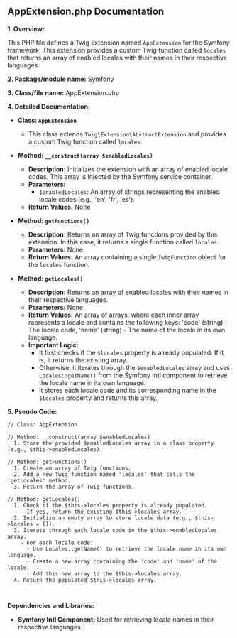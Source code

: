 ## AppExtension.php Documentation

**1. Overview:**

This PHP file defines a Twig extension named `AppExtension` for the Symfony framework. This extension provides a custom Twig function called `locales` that returns an array of enabled locales with their names in their respective languages. 

**2. Package/module name:** Symfony

**3. Class/file name:** AppExtension.php

**4. Detailed Documentation:**

   - **Class: `AppExtension`**
     -  This class extends `Twig\Extension\AbstractExtension` and provides a custom Twig function called `locales`. 

   - **Method: `__construct(array $enabledLocales)`**
      - **Description:** Initializes the extension with an array of enabled locale codes. This array is injected by the Symfony service container.
      - **Parameters:**
         - `$enabledLocales`: An array of strings representing the enabled locale codes (e.g., 'en', 'fr', 'es').
      - **Return Values:** None

   - **Method: `getFunctions()`**
      - **Description:** Returns an array of Twig functions provided by this extension. In this case, it returns a single function called `locales`.
      - **Parameters:** None
      - **Return Values:** An array containing a single `TwigFunction` object for the `locales` function.

   - **Method: `getLocales()`**
      - **Description:** Returns an array of enabled locales with their names in their respective languages. 
      - **Parameters:** None
      - **Return Values:** An array of arrays, where each inner array represents a locale and contains the following keys: 'code' (string) - The locale code, 'name' (string) - The name of the locale in its own language.
      - **Important Logic:** 
         - It first checks if the `$locales` property is already populated. If it is, it returns the existing array.
         - Otherwise, it iterates through the `$enabledLocales` array and uses `Locales::getName()` from the Symfony Intl component to retrieve the locale name in its own language. 
         - It stores each locale code and its corresponding name in the `$locales` property and returns this array.

**5. Pseudo Code:**



```
// Class: AppExtension

// Method: __construct(array $enabledLocales)
  1. Store the provided $enabledLocales array in a class property (e.g., $this->enabledLocales).

// Method: getFunctions()
  1. Create an array of Twig functions.
  2. Add a new Twig function named 'locales' that calls the 'getLocales' method.
  3. Return the array of Twig functions.

// Method: getLocales()
  1. Check if the $this->locales property is already populated.
    - If yes, return the existing $this->locales array.
  2. Initialize an empty array to store locale data (e.g., $this->locales = []).
  3. Iterate through each locale code in the $this->enabledLocales array.
    - For each locale code:
      - Use Locales::getName() to retrieve the locale name in its own language.
      - Create a new array containing the 'code' and 'name' of the locale.
      - Add this new array to the $this->locales array.
  4. Return the populated $this->locales array. 



```

**Dependencies and Libraries:**

* **Symfony Intl Component:** Used for retrieving locale names in their respective languages.


